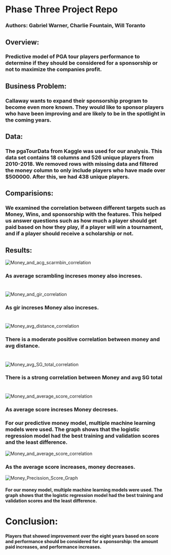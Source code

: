 # Phase Three Project Repo
### Authors: Gabriel Warner, Charlie Fountain, Will Toranto

## Overview:
### Predictive model of PGA tour players performance to determine if they should be considered for a sponsorship or not to maximize the companies profit. 

## Business Problem:
### Callaway wants to expand their sponsorship program to become even more known.  They would like to sponsor players who have been improving and are likely to be in the spotlight in the coming years.

## Data:
### The pgaTourData from Kaggle was used for our analysis.  This data set contains 18 columns and 526 unique players from 2010-2018.  We removed rows with missing data and filtered the money column to only include players who have made over $500000.  After this, we had 438 unique players.

## Comparisions:
### We examined the correlation between different targets such as Money, Wins, and sponsorship with the features.  This helped us answer questions such as how much a player should get paid based on how they play, if a player will win a tournament, and if a player should receive a scholarship or not.

## Results:

![Money_and_acg_scarmbin_correlation](./images/Money_and_acg_scarmbin_correlation.png)
### As average scrambling increses money also increses.
#
#
![Money_and_gir_correlation](./images/Money_and_gir_correlation.png)
### As gir increses Money also increses.
#
#
![Money_avg_distance_correlation](./images/Money_avg_distance_correlation.png)
### There is a moderate positive correlation between money and avg distance.
#
#
![Money_avg_SG_total_correlation](./images/Money_avg_SG_total_correlation.png)
### There is a strong correlation between Money and avg SG total 
#
#

![Money_and_average_score_correlation](./images/Money_and_average_score_correlation.png)
### As average score increses Money decreses.

### For our predictive money model, multiple machine learning models were used.  The graph shows that the logistic regression model had the best training and validation scores and the least difference.

![Money_and_average_score_correlation](./images/Money_and_average_score_correlation.png)
### As the average score increases, money decreases.
![Money_Precission_Score_Graph](./images/Money_Precission_Score_Graph.png)
#### For our money model, multiple machine learning models were used.  The graph shows that the logistic regression model had the best training and validation scores and the least difference.

# Conclusion:
#### Players that showed improvement over the eight years based on score and performance should be considered for a sponsorship: the amount paid increases, and performance increases.  
